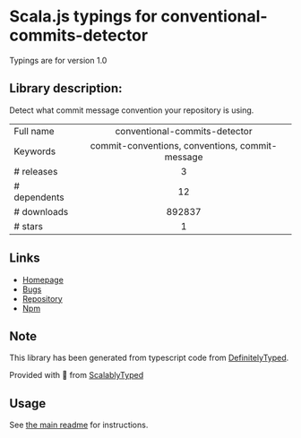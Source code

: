 
# Scala.js typings for conventional-commits-detector

Typings are for version 1.0

## Library description:
Detect what commit message convention your repository is using.

|                    |                 |
| ------------------ | :-------------: |
| Full name          | conventional-commits-detector |
| Keywords           | commit-conventions, conventions, commit-message |
| # releases         | 3 |
| # dependents       | 12 |
| # downloads        | 892837 |
| # stars            | 1 |

## Links
- [Homepage](https://github.com/conventional-changelog/conventional-commits-detector#readme)
- [Bugs](https://github.com/conventional-changelog/conventional-commits-detector/issues)
- [Repository](https://github.com/conventional-changelog/conventional-commits-detector)
- [Npm](https://www.npmjs.com/package/conventional-commits-detector)
    


## Note
This library has been generated from typescript code from [DefinitelyTyped](https://definitelytyped.org).

Provided with :purple_heart: from [ScalablyTyped](https://github.com/oyvindberg/ScalablyTyped)

## Usage
See [the main readme](../../readme.md) for instructions.


